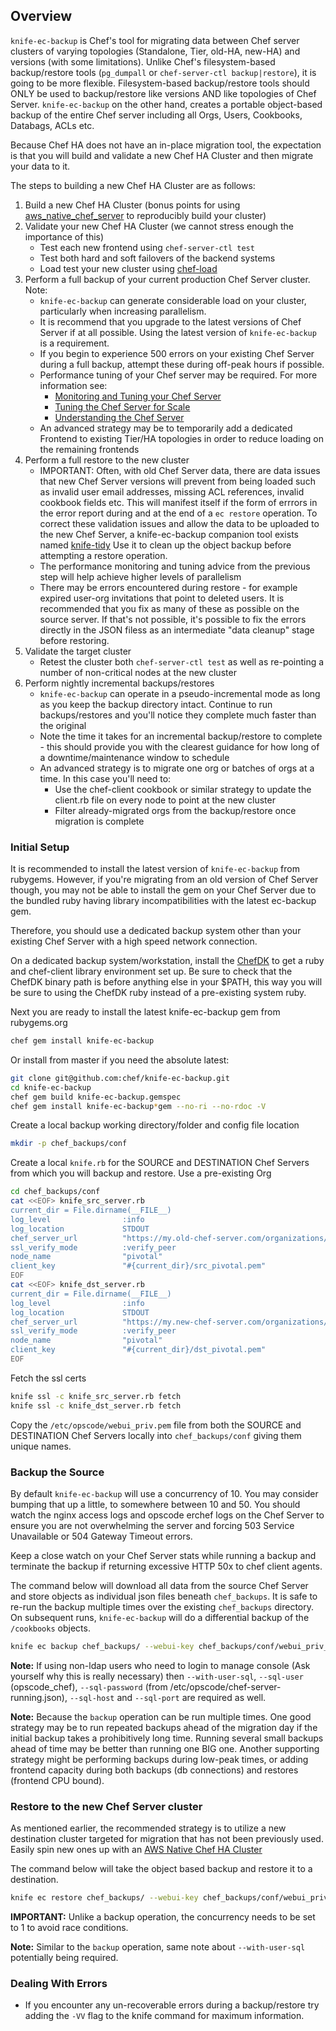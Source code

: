 ## Overview
`knife-ec-backup` is Chef's tool for migrating data between Chef server clusters of varying topologies (Standalone, Tier, old-HA, new-HA) and versions (with some limitations). Unlike Chef's filesystem-based backup/restore tools (`pg_dumpall` or `chef-server-ctl backup|restore`), it is going to be more flexible. Filesystem-based backup/restore tools should ONLY be used to backup/restore like versions AND like topologies of Chef Server. `knife-ec-backup` on the other hand, creates a portable object-based backup of the entire Chef server including all Orgs, Users, Cookbooks, Databags, ACLs etc.

Because Chef HA does not have an in-place migration tool, the expectation is that you will build and validate a new Chef HA Cluster and then migrate your data to it.

The steps to building a new Chef HA Cluster are as follows:

1. Build a new Chef HA Cluster (bonus points for using [aws_native_chef_server](https://github.com/chef-customers/aws_native_chef_server) to reproducibly build your cluster)
2. Validate your new Chef HA Cluster  (we cannot stress enough the importance of this)
    * Test each new frontend using `chef-server-ctl test`
    * Test both hard and soft failovers of the backend systems
    * Load test your new cluster using [chef-load](https://github.com/chef/chef-load)
3. Perform a full backup of your current production Chef Server cluster.  Note:
    * `knife-ec-backup` can generate considerable load on your cluster, particularly when increasing parallelism.
    * It is recommend that you upgrade to the latest versions of Chef Server if at all possible.   Using the latest version of `knife-ec-backup` is a requirement.
    * If you begin to experience 500 errors on your existing Chef Server during a full backup, attempt these during off-peak hours if possible.
    * Performance tuning of your Chef server may be required.  For more information see:
        * [Monitoring and Tuning your Chef Server](https://www.slideshare.net/AndrewDuFour1/monitoring-and-tuning-your-chef-server-chef-conf-talk)
        * [Tuning the Chef Server for Scale](http://irvingpop.github.io/blog/2015/04/20/tuning-the-chef-server-for-scale/)
        * [Understanding the Chef Server](https://www.youtube.com/watch?v=22GtVMHJDsI)
    * An advanced strategy may be to temporarily add a dedicated Frontend to existing Tier/HA topologies in order to reduce loading on the remaining frontends
4. Perform a full restore to the new cluster
    * IMPORTANT: Often, with old Chef Server data, there are data issues that new Chef Server versions will prevent from being loaded such as invalid user email addresses, missing ACL references, invalid cookbook fields etc. This will manifest itself if the form of errrors in the error report during and at the end of a `ec restore` operation. To correct these validation issues and allow the data to be uploaded to the new Chef Server, a knife-ec-backup companion tool exists named [knife-tidy](https://github.com/chef-customers/knife-tidy) Use it to clean up the object backup before attempting a restore operation.
    * The performance monitoring and tuning advice from the previous step will help achieve higher levels of parallelism
    * There may be errors encountered during restore - for example expired user-org invitations that point to deleted users.  It is recommended that you fix as many of these as possible on the source server.   If that's not possible, it's possible to fix the errors directly in the JSON filess as an intermediate "data cleanup" stage before restoring.
5. Validate the target cluster
    * Retest the cluster both `chef-server-ctl test` as well as re-pointing a number of non-critical nodes at the new cluster
6. Perform nightly incremental backups/restores
    * `knife-ec-backup` can operate in a pseudo-incremental mode as long as you keep the backup directory intact.  Continue to run backups/restores and you'll notice they complete much faster than the original
    * Note the time it takes for an incremental backup/restore to complete - this should provide you with the clearest guidance for how long of a downtime/maintenance window to schedule
    * An advanced strategy is to migrate one org or batches of orgs at a time.  In this case you'll need to:
        * Use the chef-client cookbook or similar strategy to update the client.rb file on every node to point at the new cluster
        * Filter already-migrated orgs from the backup/restore once migration is complete

### Initial Setup

It is recommended to install the latest version of `knife-ec-backup` from rubygems. However, if you're migrating from an old version of Chef Server though, you may not
be able to install the gem on your Chef Server due to the bundled ruby having library incompatibilities with the latest ec-backup gem.

Therefore, you should use a dedicated backup system other than your existing Chef Server with a high speed network connection.

On a dedicated backup system/workstation, install the [ChefDK](https://downloads.chef.io/chefdk) to get a ruby and chef-client library environment set up.
Be sure to check that the ChefDK binary path is before anything else in your $PATH, this way you will be sure to using the ChefDK ruby instead of a pre-existing
system ruby.

Next you are ready to install the latest knife-ec-backup gem from rubygems.org
```bash
chef gem install knife-ec-backup
```

Or install from master if you need the absolute latest:
```bash
git clone git@github.com:chef/knife-ec-backup.git
cd knife-ec-backup
chef gem build knife-ec-backup.gemspec
chef gem install knife-ec-backup*gem --no-ri --no-rdoc -V
```

Create a local backup working directory/folder and config file location
```bash
mkdir -p chef_backups/conf
```

Create a local `knife.rb` for the SOURCE and DESTINATION Chef Servers from which you will backup and restore.
Use a pre-existing Org
```bash
cd chef_backups/conf
cat <<EOF> knife_src_server.rb
current_dir = File.dirname(__FILE__)
log_level                :info
log_location             STDOUT
chef_server_url          "https://my.old-chef-server.com/organizations/brewinc"
ssl_verify_mode          :verify_peer
node_name                "pivotal"
client_key               "#{current_dir}/src_pivotal.pem"
EOF
cat <<EOF> knife_dst_server.rb
current_dir = File.dirname(__FILE__)
log_level                :info
log_location             STDOUT
chef_server_url          "https://my.new-chef-server.com/organizations/brewinc"
ssl_verify_mode          :verify_peer
node_name                "pivotal"
client_key               "#{current_dir}/dst_pivotal.pem"
EOF
```

Fetch the ssl certs

```bash
knife ssl -c knife_src_server.rb fetch
knife ssl -c knife_dst_server.rb fetch
```

Copy the `/etc/opscode/webui_priv.pem` file from both the SOURCE and DESTINATION Chef Servers locally into `chef_backups/conf` giving them unique names.

### Backup the Source

By default `knife-ec-backup` will use a concurrency of 10. You may consider bumping that up a little, to somewhere between 10 and 50.
You should watch the nginx access logs and opscode erchef logs on the Chef Server to ensure you are not overwhelming the server and forcing 503 Service Unavailable or 504 Gateway Timeout errors.

Keep a close watch on your Chef Server stats while running a backup and terminate the backup if returning excessive HTTP 50x to chef client agents.

The command below will download all data from the source Chef Server and store objects as individual json files beneath `chef_backups`. It is safe to re-run the backup multiple times over the existing `chef_backups` directory.  On subsequent runs, `knife-ec-backup` will do a differential backup of the `/cookbooks` objects.

```bash
knife ec backup chef_backups/ --webui-key chef_backups/conf/webui_priv_src.pem --concurrency 20 -c chef_backups/conf/knife_src_server.rb
```

**Note:** If using non-ldap users who need to login to manage console (Ask yourself why this is really necessary) then `--with-user-sql`, `--sql-user` (opscode_chef), `--sql-password` (from /etc/opscode/chef-server-running.json), `--sql-host` and `--sql-port` are required as well.

**Note:** Because the `backup` operation can be run multiple times. One good strategy may be to run repeated backups ahead of the migration day if the initial backup takes a prohibitively long time. Running several small backups ahead of time may be better than running one BIG one. Another supporting strategy might be performing backups during low-peak times, or adding frontend capacity during both backups (db connections) and restores (frontend CPU bound).

### Restore to the new Chef Server cluster

As mentioned earlier, the recommended strategy is to utilize a new destination cluster targeted for migration that has not been previously used. Easily spin new ones up with an [AWS Native Chef HA Cluster](https://github.com/chef-customers/aws_native_chef_server)

The command below will take the object based backup and restore it to a destination.

```bash
knife ec restore chef_backups/ --webui-key chef_backups/conf/webui_priv_dst.pem --concurrency 1 -c chef_backups/conf/knife_dst_server.rb
```

**IMPORTANT:** Unlike a backup operation, the concurrency needs to be set to 1 to avoid race conditions.

**Note:** Similar to the `backup` operation, same note about `--with-user-sql` potentially being required.

### Dealing With Errors
- If you encounter any un-recoverable errors during a backup/restore try adding the `-VV` flag to the knife command for maximum information.
